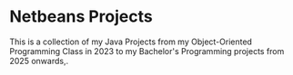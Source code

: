 # Netbeans Projects
This is a collection of my Java Projects from my Object-Oriented Programming Class in 2023 to my Bachelor's Programming projects from 2025 onwards,.
